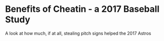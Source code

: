 # Benefits of Cheatin - a 2017 Baseball Study
A look at how much, if at all, stealing pitch signs helped the 2017 Astros
